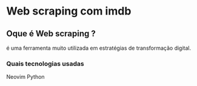 # Web scraping com imdb

## Oque é Web scraping ?
é uma ferramenta muito utilizada em estratégias de transformação digital.

### Quais tecnologias usadas
Neovim
Python
